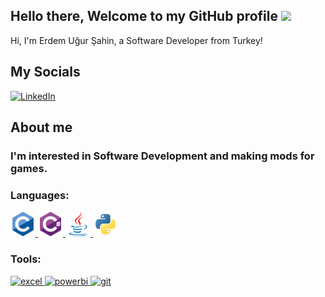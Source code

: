 ## Hello there, Welcome to my GitHub profile ![](https://komarev.com/ghpvc/?username=Sanji-devv&color=blue&&style=flat)

Hi, I'm Erdem Uğur Şahin, a Software Developer from Turkey!

## My Socials

<a href="https://www.linkedin.com/in/erdem-u%C4%9Fur-%C5%9Fahin/">
  <img src="https://img.shields.io/badge/linkedin-%230077B5.svg?&style=for-the-badge&logo=linkedin&logoColor=white" alt="LinkedIn" />
</a>

## About me

### I'm interested in Software Development and making mods for games.
<h3 align="left">Languages:</h3>
<p align="left"> 
  <a href="https://www.cprogramming.com/" target="_blank" rel="noreferrer"> 
    <img src="https://raw.githubusercontent.com/devicons/devicon/master/icons/c/c-original.svg" alt="c" width="40" height="40"/> 
  </a> 
  <a href="https://www.w3schools.com/cs/" target="_blank" rel="noreferrer"> 
    <img src="https://raw.githubusercontent.com/devicons/devicon/master/icons/csharp/csharp-original.svg" alt="csharp" width="40" height="40"/> 
  </a> 
  <a href="https://www.java.com" target="_blank" rel="noreferrer"> 
    <img src="https://raw.githubusercontent.com/devicons/devicon/master/icons/java/java-original.svg" alt="java" width="40" height="40"/> 
  </a> 
  <a href="https://www.python.org" target="_blank" rel="noreferrer"> 
    <img src="https://raw.githubusercontent.com/devicons/devicon/master/icons/python/python-original.svg" alt="python" width="40" height="40"/> 
  </a>
</p>

<h3 align="left">Tools:</h3>
<p align="left">
  <a href="https://www.microsoft.com/en-us/microsoft-365/excel" target="_blank" rel="noreferrer"> 
    <img src="https://img.icons8.com/color/452/microsoft-excel-2019--v1.png" alt="excel" width="40" height="40"/> 
  </a>
  <a href="https://powerbi.microsoft.com/" target="_blank" rel="noreferrer"> 
    <img src="https://upload.wikimedia.org/wikipedia/commons/c/cf/New_Power_BI_Logo.svg" alt="powerbi" width="40" height="40"/> 
  </a>
  <a href="https://git-scm.com/" target="_blank" rel="noreferrer"> 
    <img src="https://www.vectorlogo.zone/logos/git-scm/git-scm-icon.svg" alt="git" width="40" height="40"/> 
  </a>
</p>
